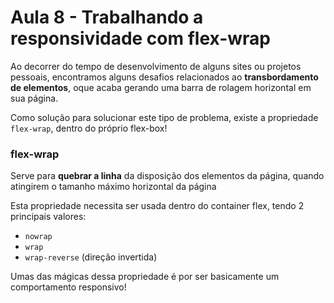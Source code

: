 # Aula 8 - Trabalhando a responsividade com flex-wrap
Ao decorrer do tempo de desenvolvimento de alguns sites ou projetos pessoais, encontramos alguns desafios relacionados ao **transbordamento de elementos**, oque acaba gerando uma barra de rolagem horizontal em sua página. 

Como solução para solucionar este tipo de problema, existe a propriedade `flex-wrap`, dentro do próprio flex-box!

### flex-wrap
Serve para **quebrar a linha** da disposição dos elementos da página, quando atingirem o tamanho máximo horizontal da página

Esta propriedade necessita ser usada dentro do container flex, tendo 2 principais valores:
- `nowrap`
- `wrap`
- `wrap-reverse` (direção invertida)

Umas das mágicas dessa propriedade é por ser basicamente um comportamento responsivo!